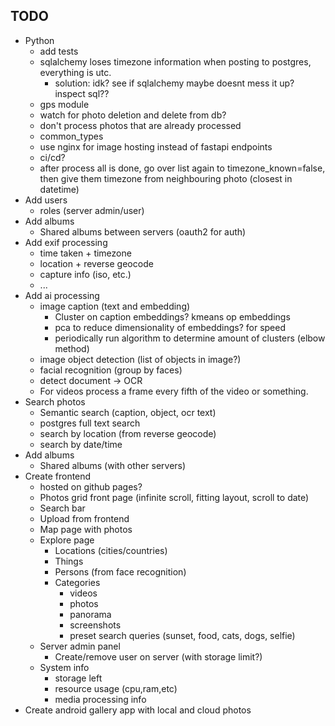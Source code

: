 ## TODO

* Python
    * add tests
    * sqlalchemy loses timezone information when posting to postgres, everything is utc.
      * solution: idk? see if sqlalchemy maybe doesnt mess it up? inspect sql??
    * gps module
    * watch for photo deletion and delete from db?
    * don't process photos that are already processed
    * common_types
    * use nginx for image hosting instead of fastapi endpoints
    * ci/cd?
    * after process all is done, go over list again to timezone_known=false, then give them timezone from neighbouring
      photo (closest in datetime)
* Add users
    * roles (server admin/user)
* Add albums
    * Shared albums between servers (oauth2 for auth)
* Add exif processing
    * time taken + timezone
    * location + reverse geocode
    * capture info (iso, etc.)
    * ...
* Add ai processing
    * image caption (text and embedding)
        * Cluster on caption embeddings? kmeans op embeddings
        * pca to reduce dimensionality of embeddings? for speed
        * periodically run algorithm to determine amount of clusters (elbow method)
    * image object detection (list of objects in image?)
    * facial recognition (group by faces)
    * detect document -> OCR
    * For videos process a frame every fifth of the video or something.
* Search photos
    * Semantic search (caption, object, ocr text)
    * postgres full text search
    * search by location (from reverse geocode)
    * search by date/time
* Add albums
    * Shared albums (with other servers)
* Create frontend
    * hosted on github pages?
    * Photos grid front page (infinite scroll, fitting layout, scroll to date)
    * Search bar
    * Upload from frontend
    * Map page with photos
    * Explore page
        * Locations (cities/countries)
        * Things
        * Persons (from face recognition)
        * Categories
            * videos
            * photos
            * panorama
            * screenshots
            * preset search queries (sunset, food, cats, dogs, selfie)
    * Server admin panel
        * Create/remove user on server (with storage limit?)
    * System info
        * storage left
        * resource usage (cpu,ram,etc)
        * media processing info
* Create android gallery app with local and cloud photos
